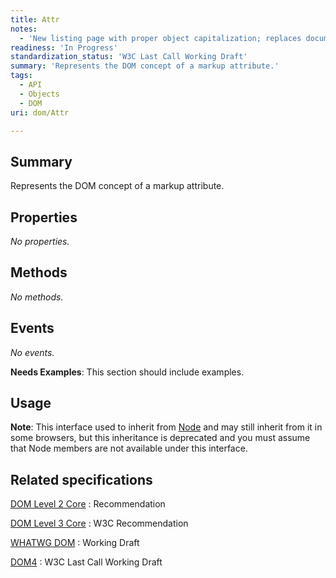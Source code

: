 ```yaml
---
title: Attr
notes:
  - 'New listing page with proper object capitalization; replaces document.'
readiness: 'In Progress'
standardization_status: 'W3C Last Call Working Draft'
summary: 'Represents the DOM concept of a markup attribute.'
tags:
  - API
  - Objects
  - DOM
uri: dom/Attr

---
```

## Summary

Represents the DOM concept of a markup attribute.

## Properties

*No properties.*

## Methods

*No methods.*

## Events

*No events.*

**Needs Examples**: This section should include examples.

## Usage

**Note**: This interface used to inherit from [Node](/dom/Node) and may still inherit from it in some browsers, but this inheritance is deprecated and you must assume that Node members are not available under this interface.

## Related specifications

[DOM Level 2 Core](http://www.w3.org/TR/DOM-Level-2-Core/core.html#ID-637646024)
:   Recommendation

[DOM Level 3 Core](http://www.w3.org/TR/2004/REC-DOM-Level-3-Core-20040407/core.html#ID-637646024)
:   W3C Recommendation

[WHATWG DOM](http://dom.spec.whatwg.org/#attr)
:   Working Draft

[DOM4](http://www.w3.org/TR/dom/#interface-attr)
:   W3C Last Call Working Draft

